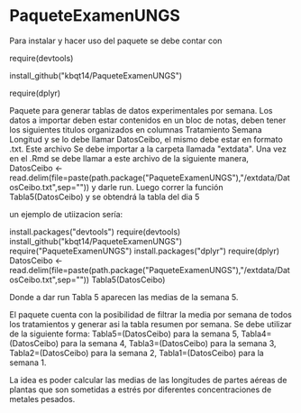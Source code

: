 # PaqueteExamenUNGS

Para instalar y hacer uso del paquete se debe contar con

require(devtools)

install_github("kbqt14/PaqueteExamenUNGS")

require(dplyr)

Paquete  para generar tablas de datos experimentales por semana.
Los datos a importar deben estar contenidos en un bloc de notas, deben tener los siguientes titulos organizados en columnas Tratamiento	Semana	Longitud y se lo debe llamar DatosCeibo, el mismo debe estar en formato .txt. Este archivo Se debe importar a la carpeta llamada "extdata".
Una vez en el .Rmd se debe llamar a este archivo de la siguiente manera, DatosCeibo <-read.delim(file=paste(path.package("PaqueteExamenUNGS"),"/extdata/DatosCeibo.txt",sep=""))  y darle run.
Luego correr la función Tabla5(DatosCeibo) y se obtendrá la tabla del dia 5

un ejemplo de utiizacion sería: 

install.packages("devtools")
require(devtools)
install_github("kbqt14/PaqueteExamenUNGS")
require("PaqueteExamenUNGS")
install.packages("dplyr")
require(dplyr)
DatosCeibo <-read.delim(file=paste(path.package("PaqueteExamenUNGS"),"/extdata/DatosCeibo.txt",sep="")) 
Tabla5(DatosCeibo)


Donde a dar run Tabla 5 aparecen las medias de la semana 5.

El paquete cuenta con la posibilidad de filtrar la media por semana de todos los tratamientos y generar asi la tabla resumen por semana.
Se debe utilizar de la siguiente forma: Tabla5=(DatosCeibo)  para la semana 5,
Tabla4=(DatosCeibo)  para la semana 4,
Tabla3=(DatosCeibo)  para la semana 3,
Tabla2=(DatosCeibo)  para la semana 2,
Tabla1=(DatosCeibo)  para la semana 1.

La idea es poder calcular las medias de las longitudes de partes aéreas de plantas que son sometidas a estrés por diferentes concentraciones de metales pesados.


